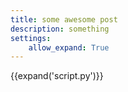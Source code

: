 ```yaml
---
title: some awesome post
description: something
settings:
    allow_expand: True
---
```



{{expand('script.py')}}
